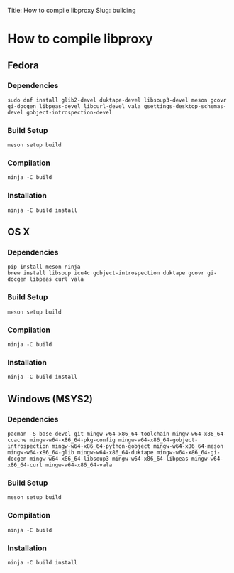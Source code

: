 Title: How to compile libproxy
Slug: building

# How to compile libproxy

## Fedora

### Dependencies

```
sudo dnf install glib2-devel duktape-devel libsoup3-devel meson gcovr gi-docgen libpeas-devel libcurl-devel vala gsettings-desktop-schemas-devel gobject-introspection-devel
```

### Build Setup

```
meson setup build
```

### Compilation

```
ninja -C build
```

### Installation

```
ninja -C build install
```

## OS X

### Dependencies

```
pip install meson ninja
brew install libsoup icu4c gobject-introspection duktape gcovr gi-docgen libpeas curl vala
```

### Build Setup

```
meson setup build
```

### Compilation

```
ninja -C build
```

### Installation

```
ninja -C build install
```

## Windows (MSYS2)

### Dependencies

```
pacman -S base-devel git mingw-w64-x86_64-toolchain mingw-w64-x86_64-ccache mingw-w64-x86_64-pkg-config mingw-w64-x86_64-gobject-introspection mingw-w64-x86_64-python-gobject mingw-w64-x86_64-meson mingw-w64-x86_64-glib mingw-w64-x86_64-duktape mingw-w64-x86_64-gi-docgen mingw-w64-x86_64-libsoup3 mingw-w64-x86_64-libpeas mingw-w64-x86_64-curl mingw-w64-x86_64-vala
```

### Build Setup

```
meson setup build
```

### Compilation

```
ninja -C build
```

### Installation

```
ninja -C build install
```

